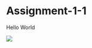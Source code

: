 # Assignment-1-1
<!Create a webpage with an image and paragraph?
<!Doctype HTML>
<HTML>
<Head></Head>
<Body>
  <p>Hello World</p>
  <img src="bg3.png"/>
</Body>
</HTML>
